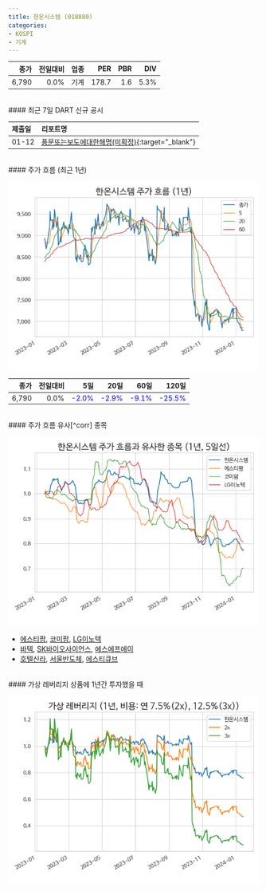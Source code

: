 ```yaml
---
title: 한온시스템 (018880)
categories:
- KOSPI
- 기계
---
```


|**종가**|**전일대비**|**업종**|**PER**|**PBR**|**DIV**|
|-------:|-----------:|-------:|------:|------:|------:|
|6,790|0.0%|기계|178.7|1.6|5.3%|

<!-- more -->

<br>
#### 최근 7일 DART 신규 공시


|**제출일**|**리포트명**|
|:-----|:-------|
|01-12|[풍문또는보도에대한해명(미확정)](https://dart.fss.or.kr/dsaf001/main.do?rcpNo=20240112800537){:target="_blank"}|

<br>
#### 주가 흐름 (최근 1년)

![018880](/assets/images/stock/018880.png)

|**종가**|**전일대비**|**5일**|**20일**|**60일**|**120일**|
|---:|-------:|--:|---:|---:|----:|
|6,790|0.0%|<span style="color: blue">-2.0%</span>|<span style="color: blue">-2.9%</span>|<span style="color: blue">-9.1%</span>|<span style="color: blue">-25.5%</span>|

<br>
#### 주가 흐름 유사[^corr] 종목

![018880](/assets/images/stock/018880_corr.png)

- [에스티팜](/237690/), [코미팜](/041960/), [LG이노텍](/011070/)
- [바텍](/043150/), [SK바이오사이언스](/302440/), [에스에프에이](/056190/)
- [호텔신라](/008770/), [서울반도체](/046890/), [에스티큐브](/052020/)

<br>
#### 가상 레버리지 상품에 1년간 투자했을 때

![018880](/assets/images/stock/018880_2x.png)

[^krxdata]: KRX 데이터에 기반하였습니다.
[^corr]: 상관계수를 이용하여 분석하였습니다.
